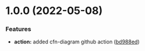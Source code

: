 # 1.0.0 (2022-05-08)


### Features

* **action:** added cfn-diagram github action ([bd988ed](https://github.com/crisboarna/cfn-diagram-action/commit/bd988ed1529f81edacf45ba31f91067750235c5c))

